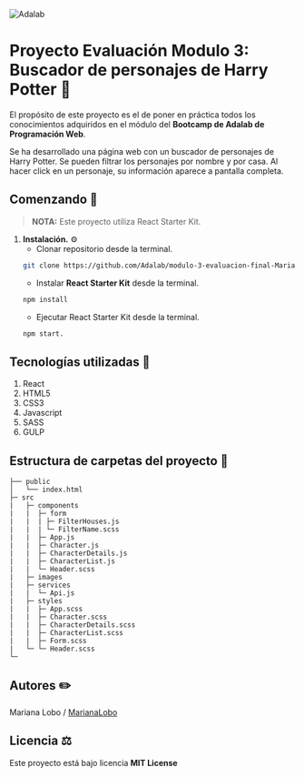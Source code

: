 ![Adalab](https://beta.adalab.es/resources/images/adalab-logo-155x61-bg-white.png)

# Proyecto Evaluación Modulo 3: Buscador de personajes de Harry Potter :crystal_ball:


El propósito de este proyecto es el de poner en práctica todos los conocimientos adquiridos en el módulo  del **Bootcamp de Adalab de Programación Web**.

Se ha desarrollado una página web con un buscador de personajes de Harry Potter. Se pueden filtrar los personajes por nombre y por casa. Al hacer click en un personaje, su información aparece a pantalla completa.

## Comenzando :rocket:

> **NOTA:** Este proyecto utiliza React Starter Kit.

1. **Instalación.** :gear:
   - Clonar repositorio desde la terminal.
   ```bash
   git clone https://github.com/Adalab/modulo-3-evaluacion-final-MarianaLobo.git.
   ```
   - Instalar **React Starter Kit** desde la terminal.
   ```bash
   npm install
   ```
   - Ejecutar React Starter Kit desde la terminal.
   ```bash
   npm start.
   ```


## Tecnologías utilizadas :wrench:
1. React
1. HTML5
1. CSS3
1. Javascript
1. SASS
1. GULP

## Estructura de carpetas del proyecto :file_folder:

```
├── public
│   └── index.html
├─ src
|   ├─ components
|   |  ├─ form
|   |  | ├─ FilterHouses.js
|   |  | └─ FilterName.scss
|   |  ├─ App.js
|   |  ├─ Character.js
|   |  ├─ CharacterDetails.js
|   |  ├─ CharacterList.js
|   |  └─ Header.scss
|   ├─ images
|   ├─ services 
|   |  └─ Api.js
|   ├─ styles
|   |  ├─ App.scss
|   |  ├─ Character.scss
|   |  ├─ CharacterDetails.scss
|   |  ├─ CharacterList.scss
|   |  ├─ Form.scss
|   └─ └─ Header.scss
└─  
```

## Autores :pencil2:

Mariana Lobo / [MarianaLobo](https://github.com/MarianaLobo)

## Licencia :balance_scale:

Este proyecto está bajo licencia **MIT License**
